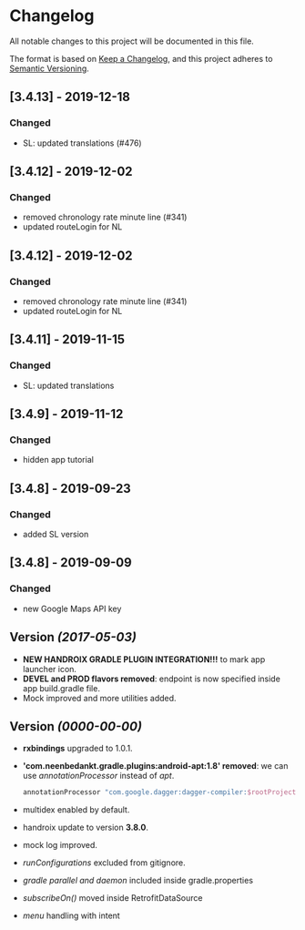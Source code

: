 # Changelog

All notable changes to this project will be documented in this file.

The format is based on [Keep a Changelog](https://keepachangelog.com/en/1.0.0/),
and this project adheres to [Semantic Versioning](https://semver.org/spec/v2.0.0.html).

## [3.4.13] - 2019-12-18
### Changed
- SL: updated translations (#476)

## [3.4.12] - 2019-12-02
### Changed
- removed chronology rate minute line (#341)
- updated routeLogin for NL

## [3.4.12] - 2019-12-02
### Changed
- removed chronology rate minute line (#341)
- updated routeLogin for NL

## [3.4.11] - 2019-11-15
### Changed
- SL: updated translations 

## [3.4.9] - 2019-11-12
### Changed
- hidden app tutorial 

## [3.4.8] - 2019-09-23
### Changed
- added SL version  

## [3.4.8] - 2019-09-09
### Changed
- new Google Maps API key  


Version *(2017-05-03)*
----------------------------
- **NEW HANDROIX GRADLE PLUGIN INTEGRATION!!!** to mark app launcher icon.
- **DEVEL and PROD flavors removed**: endpoint is now specified inside app build.gradle file.  
- Mock improved and more utilities added.


Version *(0000-00-00)*
----------------------------
- **rxbindings** upgraded to 1.0.1.  
- **'com.neenbedankt.gradle.plugins:android-apt:1.8' removed**: we can use *annotationProcessor* instead of *apt*.  
  ```groovy
  annotationProcessor "com.google.dagger:dagger-compiler:$rootProject.ext.daggerVersion"
  ```

- multidex enabled by default.  
- handroix update to version **3.8.0**.  
- mock log improved.  
- *runConfigurations* excluded from gitignore.  
- *gradle parallel and daemon* included inside gradle.properties  
- *subscribeOn()* moved inside RetrofitDataSource  
- *menu* handling with intent  